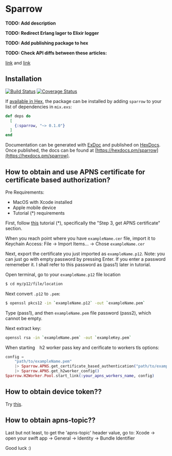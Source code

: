 # Sparrow

**TODO: Add description**

**TODO: Redirect Erlang lager to Elixir logger**

**TODO: Add publishing package to hex** 

**TODO: Check API diffs between these articles:** 

[link](https://developer.apple.com/documentation/usernotifications/setting_up_a_remote_notification_server/generating_a_remote_notification)
and
[link](https://developer.apple.com/library/archive/documentation/NetworkingInternet/Conceptual/RemoteNotificationsPG/PayloadKeyReference.html#//apple_ref/doc/uid/TP40008194-CH17-SW1)

## Installation

[![Build Status](https://travis-ci.com/aleklisi/sparrow.svg?branch=master)](https://travis-ci.com/aleklisi/sparrow)
[![Coverage Status](https://coveralls.io/repos/github/aleklisi/sparrow/badge.svg)](https://coveralls.io/github/aleklisi/sparrow)

If [available in Hex](https://hex.pm/docs/publish), the package can be installed
by adding `sparrow` to your list of dependencies in `mix.exs`:

```elixir
def deps do
  [
    {:sparrow, "~> 0.1.0"}
  ]
end
```

Documentation can be generated with [ExDoc](https://github.com/elixir-lang/ex_doc)
and published on [HexDocs](https://hexdocs.pm). Once published, the docs can
be found at [https://hexdocs.pm/sparrow](https://hexdocs.pm/sparrow).

## How to obtain and use APNS certificate for certificate based authorization?

Pre Requirements:
* MacOS with Xcode installed
* Apple mobile device
* Tutorial (*) requirements

First, follow [this](https://medium.com/flawless-app-stories/ios-remote-push-notifications-in-a-nutshell-d05f5ccac252) tutorial (*), specifically the "Step 3, get APNS certificate" section.

When you reach point where you have `exampleName.cer` file, import it to Keychain Access:
File -> Import Items... -> Chose `exampleName.cer` 

Next, export the certificate you just imported as `exampleName.p12`.
Note: you can just go with empty password by pressing Enter. If you enter a password rememeber it.
I shall refer to this password as (pass1) later in tutorial.

Open terminal, go to your `exampleName.p12` file location 
```sh
$ cd my/p12/file/location
```

Next convert `.p12` to `.pem`: 
```sh
$ openssl pkcs12 -in `exampleName.p12` -out `exampleName.pem`
```

Type (pass1), and then `exampleName.pem` file password (pass2), which cannot be empty.

Next extract key:

```sh
openssl rsa -in `exampleName.pem` -out `exampleKey.pem`
```

When starting  h2 worker pass key and cerificate to workers tls options:

```elixir
config = 
    "path/to/exampleName.pem"
    |> Sparrow.APNS.get_certificate_based_authentication("path/to/exampleKey.pem")
    |> Sparrow.APNS.get_h2worker_config()
Sparrow.H2Worker.Pool.start_link(:your_apns_workers_name, config)
```

## How to obtain device token??

Try [this](https://developer.apple.com/documentation/usernotifications/registering_your_app_with_apns).

## How to obtain apns-topic??

Last but not least, to get the 'apns-topic' header value, go to:
Xcode -> open your swift app -> General -> Identity -> Bundle Identifier

Good luck :)
